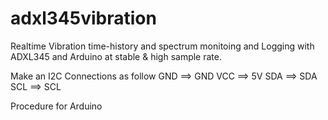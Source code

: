# adxl345vibration
Realtime Vibration time-history and spectrum monitoing and Logging with ADXL345 and Arduino at  stable &amp; high sample rate. 
  
 Make an I2C Connections as follow 
GND  ==>  GND
  VCC  ==>  5V
  SDA  ==>  SDA
  SCL  ==>  SCL
  
 Procedure for Arduino
